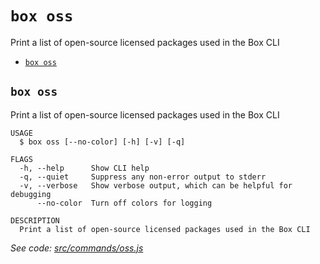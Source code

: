 `box oss`
=========

Print a list of open-source licensed packages used in the Box CLI

* [`box oss`](#box-oss)

## `box oss`

Print a list of open-source licensed packages used in the Box CLI

```
USAGE
  $ box oss [--no-color] [-h] [-v] [-q]

FLAGS
  -h, --help      Show CLI help
  -q, --quiet     Suppress any non-error output to stderr
  -v, --verbose   Show verbose output, which can be helpful for debugging
      --no-color  Turn off colors for logging

DESCRIPTION
  Print a list of open-source licensed packages used in the Box CLI
```

_See code: [src/commands/oss.js](https://github.com/box/boxcli/blob/v4.1.0/src/commands/oss.js)_
